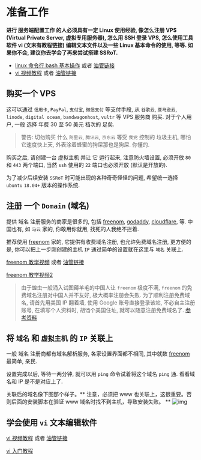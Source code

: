 # 准备工作

**进行 服务端配置工作 的人必须具有一定 Linux 使用经验, 像怎么注册 VPS (Virtual Private Server, 虚拟专用服务器), 怎么用 SSH 登录 VPS, 怎么使用工具软件 vi (文末有教程链接) 编辑文本文件以及一些 Linux 基本命令的使用, 等等. 如果你不会, 建议你去学会了再来尝试搭建 SSRoT.**

* [linux 命令行 bash 基本操作](https://www.bilibili.com/video/av15733689?p=2) 或者 [油管链接](https://www.youtube.com/watch?v=X9AvEztk8i0)
* [vi 视频教程](https://www.bilibili.com/video/av15733689/?p=19) 或者 [油管链接](https://www.youtube.com/watch?v=ki-NLcGneM0)

## 购买一个 VPS
这可以通过 `信用卡`, `PayPal`, `支付宝`, `微信支付` 等支付手段, 从 `谷歌云`, `亚马逊云`, `linode`, `digital ocean`, `bandwagonhost`, `vultr` 等 VPS 服务商 购买. 对于个人用户, 一般 选择 年费 30 至 50 美元 档次的 足矣.

> 警告: 切勿购买 什么 `阿里云`, `腾讯云`, `京东云` 等受 `我党` 控制的 垃圾主机, 哪怕它速度快上天, 外表涂着蜂蜜的狗屎那也是狗屎. 你懂的.

购买之后, 请创建一台 虚拟主机 并让 它 运行起来, 注意防火墙设置, 必须开放 `80` 和 `443` 两个端口, 当然 `ssh` 使用的 `22` 端口也必须开放 (默认是开放的).

为了减少后续安装 `SSRoT` 时可能出现的各种奇奇怪怪的问题, 希望统一选择 `ubuntu` `18.04+` 版本的操作系统.

## 注册 一个 `Domain` (域名)

提供 域名 注册服务的商家是很多的, 包括 [freenom](https://freenom.com), [godaddy](https://godaddy.com), [cloudflare](https://cloudflare.com), 等. 中国也有, 如 `马云` 家的, 你敢用你就用, 找死的人我绝不拦着.

推荐使用 [freenom](https://freenom.com) 家的, 它提供有收费域名注册, 也允许免费域名注册, 更方便的是, 你可以把上一步刚创建的主机 `IP` 通过简单的设置就在这里与 `域名` 关联上. 

[freenom 教学视频](https://www.bilibili.com/video/av29495256) 或者 [油管链接](https://www.youtube.com/watch?v=IAZDrtmQeh0)

[freenom 教学视频2](https://www.youtube.com/watch?v=Y1XkTGU5Wb0)

> 由于蝗虫一般涌入试图薅羊毛的中国人让 `freenom` 极度不满, `freenom` 的免费域名注册对中国人并不友好, 极大概率注册会失败. 为了顺利注册免费域名, 请首先用美国 IP 翻着墙, 使用 Google 账号直接登录该站, 不必自主注册账号, 在填写个人资料时, 胡诌个美国住址, 就可以随意注册免费域名了. [参考资料](https://www.xiebruce.top/1005.html)

## 将 `域名` 和 `虚拟主机` 的 `IP` 关联上
一般 域名 注册商都有域名解析服务, 各家设置界面都不相同, 其中就数 [freenom](https://freenom.com) 最简单, 亲民.

设置完成以后, 等待一两分钟, 就可以用 `ping` 命令试着将这个域名 `ping` 通. 看看域名和 IP 是不是对应上了.

关联后的域名像下图那个样子。** 注意，必须把 www 也关联上，这很重要。否则后面的安装脚本在验证 www 域名时找不到主机，导致安装失败。 ** 
![img](https://user-images.githubusercontent.com/30760636/74032617-5a58c580-49ef-11ea-80ba-4bf4b9dd2c8f.png)

## 学会使用 `vi` 文本编辑软件
[vi 视频教程](https://www.bilibili.com/video/av15733689/?p=19) 或者 [油管链接](https://www.youtube.com/watch?v=ki-NLcGneM0)

[vi 入门教程](http://www.runoob.com/linux/linux-vim.html)
